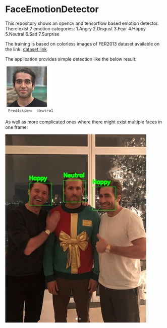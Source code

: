 # FaceEmotionDetector
This repository shows an opencv and tensorflow based emotion detector. There exist 7 emotion categories:
1.Angry
2.Disgust
3.Fear
4.Happy
5.Neutral
6.Sad
7.Surprise

The training is based on colorless images of FER2013 dataset available on the link: [dataset link](https://www.kaggle.com/datasets/msambare/fer2013)



The application provides simple detection like the below result:


![Result 1](./readme_source/1.jpg)




As well as more complicated ones where there might exist multiple faces in one frame:


![Result 2](./readme_source/2.jpg)
